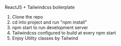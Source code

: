 ReactJS + Tailwindcss boilerplate
1. Clone the repo
2. cd into project and run "npm install"
3. npm start to run development server
4. Tailwindcss configured to build at every npm start
5. Enjoy Utility classes by Tailwind